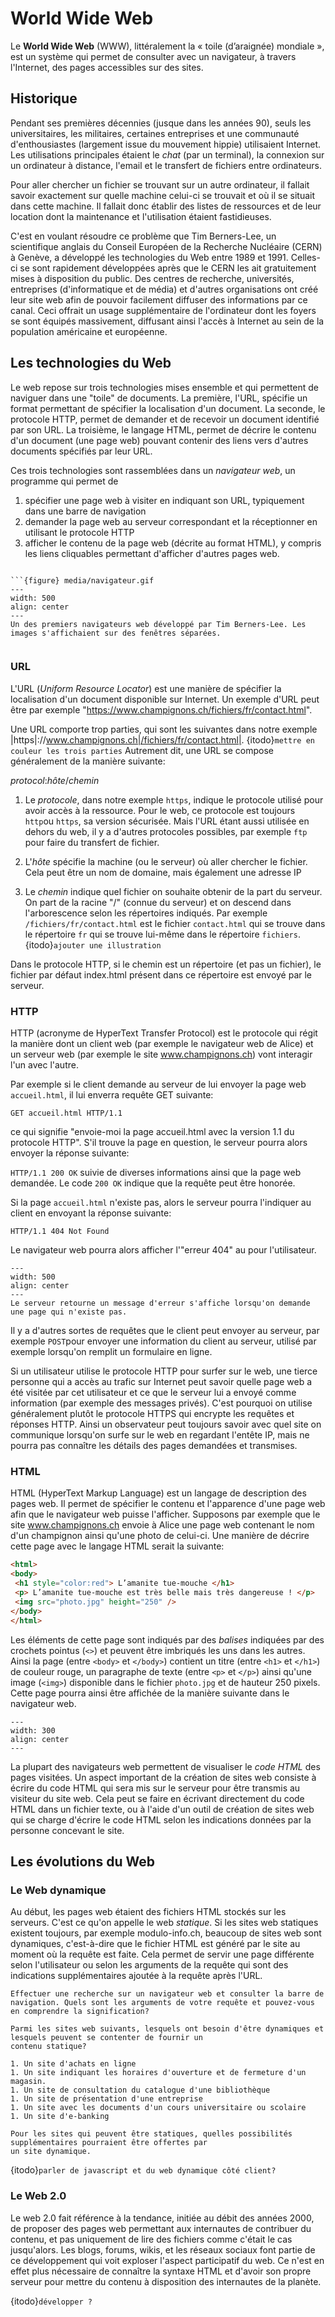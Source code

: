 # World Wide Web

Le **World Wide Web** (WWW), littéralement la « toile (d’araignée) mondiale », est un système qui permet de consulter avec un
navigateur, à travers l'Internet, des pages accessibles sur des sites.

## Historique

Pendant ses premières décennies (jusque dans les années 90), seuls les universitaires, les militaires, certaines entreprises
et une communauté d'enthousiastes (largement issue du mouvement hippie) utilisaient Internet.
Les utilisations principales étaient le *chat* (par un terminal), la connexion sur un ordinateur
à distance, l'email et le transfert de fichiers entre ordinateurs.

Pour aller chercher un fichier se trouvant sur un autre ordinateur, il fallait savoir exactement
sur quelle machine celui-ci se trouvait et où il se situait dans cette machine. Il fallait donc
établir des listes de ressources et de leur location dont la maintenance et l'utilisation étaient fastidieuses.

C'est en voulant résoudre ce problème que Tim Berners-Lee, un scientifique anglais du Conseil Européen de la Recherche Nucléaire (CERN)
à Genève, a développé les technologies du Web entre 1989 et 1991. Celles-ci se sont rapidement développées après que le CERN les ait
gratuitement mises à disposition du public. Des centres de recherche, universités, entreprises (d'informatique et de média) et d'autres
organisations ont créé leur site web afin de pouvoir facilement diffuser des informations par ce canal. Ceci offrait un usage supplémentaire
de l'ordinateur dont les foyers se sont équipés massivement, diffusant ainsi l'accès à Internet au sein de la population américaine et européenne.

## Les technologies du Web

Le web repose sur trois technologies mises ensemble et qui permettent de naviguer dans une "toile" de documents.
La première, l'URL, spécifie un format permettant de spécifier la localisation d'un document. La seconde, le protocole HTTP,
permet de demander et de recevoir un document identifié par son URL. La troisième, le langage HTML, permet de décrire
le contenu d'un document (une page web) pouvant contenir des liens vers d'autres documents spécifiés par leur URL.  

Ces trois technologies sont rassemblées dans un *navigateur web*, un programme qui permet de

1. spécifier une page web à visiter en indiquant son URL, typiquement dans une barre de navigation
1. demander la page web au serveur correspondant et la réceptionner en utilisant le protocole HTTP
1. afficher le contenu de la page web (décrite au format HTML), y compris les liens cliquables permettant d'afficher d'autres pages web.

```{document}

```{figure} media/navigateur.gif
---
width: 500
align: center
---
Un des premiers navigateurs web développé par Tim Berners-Lee. Les images s'affichaient sur des fenêtres séparées. 
```

```
```


### URL

L'URL (*Uniform Resource Locator*) est une manière de spécifier la localisation d'un document disponible sur Internet.
Un exemple d'URL peut être par exemple "https://www.champignons.ch/fichiers/fr/contact.html".

Une URL comporte trop parties, qui sont les suivantes dans notre exemple |https|://www.champignons.ch|/fichiers/fr/contact.html|.  {itodo}`mettre en couleur les trois parties`
Autrement dit, une URL se compose généralement de la manière suivante:

*protocol*:*hôte*/*chemin*  

1. Le *protocole*, dans notre exemple `https`, indique le protocole utilisé pour avoir accès à la ressource. Pour le web, ce protocole est toujours `http`ou `https`, sa version sécurisée. Mais l'URL étant aussi utilisée en dehors du web, il y a d'autres protocoles possibles, par exemple `ftp` pour faire du transfert de fichier.

1. L'*hôte* spécifie la machine (ou le serveur) où aller chercher le fichier. Cela peut être un nom de domaine, mais également une adresse IP

1. Le *chemin* indique quel fichier on souhaite obtenir de la part du serveur. On part de la racine "/" (connue du serveur) et on descend dans l'arborescence selon les répertoires indiqués. Par exemple `/fichiers/fr/contact.html` est le fichier `contact.html` qui se trouve dans le répertoire  `fr` qui se trouve lui-même dans le répertoire `fichiers`.  {itodo}`ajouter une illustration`

Dans le protocole HTTP, si le chemin est un répertoire (et pas un fichier), le fichier par défaut index.html présent dans ce répertoire est envoyé par le serveur.

### HTTP

HTTP (acronyme de HyperText Transfer Protocol) est le protocole qui régit la manière dont un client web (par exemple le navigateur web de Alice) et un serveur web (par exemple le site www.champignons.ch) vont interagir l'un avec l'autre.

Par exemple si le client demande au serveur de lui envoyer la page web `accueil.html`, il lui enverra requête GET suivante:

`GET accueil.html HTTP/1.1`

ce qui signifie "envoie-moi la page accueil.html avec la version 1.1 du protocole HTTP". S'il trouve la page en question, le
serveur pourra alors envoyer la réponse suivante:

`HTTP/1.1 200 OK` suivie de diverses informations ainsi que la page web demandée. Le code `200 OK` indique que la requête peut
être honorée.

Si la page `accueil.html` n'existe pas, alors le serveur pourra l'indiquer au client en envoyant la réponse suivante:

`HTTP/1.1 404 Not Found`

Le navigateur web pourra alors afficher l'"erreur 404" au pour l'utilisateur.

```{figure} media/erreur404.png
---
width: 500
align: center
---
Le serveur retourne un message d'erreur s'affiche lorsqu'on demande une page qui n'existe pas. 
```

Il y a d'autres sortes de requêtes que le client peut envoyer au serveur, par exemple `POST`pour envoyer une information du client au serveur, utilisé par exemple lorsqu'on remplit un formulaire en ligne.

Si un utilisateur utilise le protocole HTTP pour surfer sur le web, une tierce personne qui a accès au trafic sur Internet peut savoir quelle page web a été visitée par cet utilisateur et ce que le serveur lui a envoyé comme information (par exemple des messages privés). C'est pourquoi on utilise généralement plutôt le protocole HTTPS qui encrypte les requêtes et réponses HTTP. Ainsi un observateur peut toujours savoir avec quel site on communique lorsqu'on surfe sur le web en regardant l'entête IP, mais ne pourra pas connaître les détails des pages demandées et transmises.

### HTML

HTML (HyperText Markup Language) est un langage de description des pages web. Il permet de spécifier le contenu et l'apparence d'une
page web afin que le navigateur web puisse l'afficher. Supposons par exemple que le site www.champignons.ch envoie à Alice une
page web contenant le nom d'un champignon ainsi qu'une photo de celui-ci. Une manière de décrire cette page avec le langage HTML serait la suivante:

```html
<html>
<body>
 <h1 style="color:red"> L’amanite tue-mouche </h1>
 <p> L’amanite tue-mouche est très belle mais très dangereuse ! </p>
 <img src="photo.jpg" height="250" />
</body>
</html>
```

Les éléments de cette page sont indiqués par des *balises* indiquées par des crochets pointus (`<>`) et peuvent être imbriqués les uns dans les autres. Ainsi la page (entre `<body>` et `</body>`) contient un titre (entre `<h1>` et `</h1>`) de couleur rouge, un paragraphe de texte (entre `<p>` et `</p>`) ainsi qu'une image (`<img>`) disponible dans le fichier `photo.jpg` et de hauteur 250 pixels. Cette page pourra ainsi être affichée de la manière suivante dans le navigateur web.

```{image} media/renduhtml.png
---
width: 300
align: center
---
```

La plupart des navigateurs web permettent de visualiser le *code  HTML* des pages visitées. Un aspect important de la création de sites web consiste à écrire du code HTML qui sera mis sur le serveur pour être transmis au visiteur du site web. Cela peut se faire en écrivant directement du code HTML dans un fichier texte, ou à l'aide d'un outil de création de sites web qui se charge d'écrire le code HTML selon les indications données par la personne concevant le site.

## Les évolutions du Web

### Le Web dynamique

Au début, les pages web étaient des fichiers HTML stockés sur les serveurs. C'est ce qu'on appelle le
web *statique*. Si les sites web statiques existent
toujours, par exemple modulo-info.ch, beaucoup de sites web sont dynamiques,
c'est-à-dire que le fichier HTML est généré par le site au moment où la requête est faite.
Cela permet de servir une page différente selon l'utilisateur ou selon les arguments de la requête qui
sont des indications supplémentaires ajoutée à la requête après l'URL.

```{micro}
Effectuer une recherche sur un navigateur web et consulter la barre de navigation. Quels sont les arguments de votre requête et pouvez-vous en comprendre la signification?
```

```{exercise}
Parmi les sites web suivants, lesquels ont besoin d'être dynamiques et lesquels peuvent se contenter de fournir un
contenu statique?

1. Un site d'achats en ligne
1. Un site indiquant les horaires d'ouverture et de fermeture d'un magasin. 
1. Un site de consultation du catalogue d'une bibliothèque
1. Un site de présentation d'une entreprise
1. Un site avec les documents d'un cours universitaire ou scolaire
1. Un site d'e-banking

Pour les sites qui peuvent être statiques, quelles possibilités supplémentaires pourraient être offertes par
un site dynamique. 
```

{itodo}`parler de javascript et du web dynamique côté client?`

### Le Web 2.0

Le web 2.0 fait référence à la tendance, initiée au débit des années 2000, de proposer des pages web permettant aux internautes
de contribuer du contenu, et pas uniquement de lire des fichiers comme c'était le cas jusqu'alors. Les blogs, forums, wikis, et les réseaux sociaux font
partie de ce développement qui voit exploser l'aspect participatif du web. Ce n'est en effet plus nécessaire de connaître la syntaxe HTML et d'avoir
son propre serveur pour mettre du contenu à disposition des internautes de la planète.

{itodo}`développer ?`
